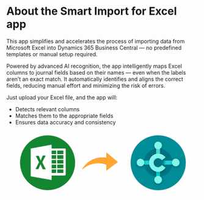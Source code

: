 # **About the Smart Import for Excel app**

This app simplifies and accelerates the process of importing data from Microsoft Excel into Dynamics 365 Business Central — no predefined templates or manual setup required.

Powered by advanced AI recognition, the app intelligently maps Excel columns to journal fields based on their names — even when the labels aren’t an exact match. It automatically identifies and aligns the correct fields, reducing manual effort and minimizing the risk of errors.

Just upload your Excel file, and the app will:  
- Detects relevant columns  
- Matches them to the appropriate fields  
- Ensures data accuracy and consistency

![Excel import](Assets/ImportExcel.png)